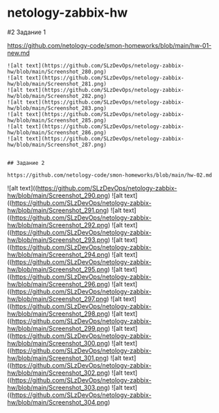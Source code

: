 # netology-zabbix-hw

#2 Задание 1

https://github.com/netology-code/smon-homeworks/blob/main/hw-01-new.md

```
![alt text](https://github.com/SLzDevOps/netology-zabbix-hw/blob/main/Screenshot_280.png)
![alt text](https://github.com/SLzDevOps/netology-zabbix-hw/blob/main/Screenshot_281.png)
![alt text](https://github.com/SLzDevOps/netology-zabbix-hw/blob/main/Screenshot_282.png)
![alt text](https://github.com/SLzDevOps/netology-zabbix-hw/blob/main/Screenshot_283.png)
![alt text](https://github.com/SLzDevOps/netology-zabbix-hw/blob/main/Screenshot_285.png)
![alt text](https://github.com/SLzDevOps/netology-zabbix-hw/blob/main/Screenshot_286.png)
![alt text](https://github.com/SLzDevOps/netology-zabbix-hw/blob/main/Screenshot_287.png)


## Задание 2

https://github.com/netology-code/smon-homeworks/blob/main/hw-02.md

```
![alt text]((https://github.com/SLzDevOps/netology-zabbix-hw/blob/main/Screenshot_290.png)
![alt text]((https://github.com/SLzDevOps/netology-zabbix-hw/blob/main/Screenshot_291.png)
![alt text]((https://github.com/SLzDevOps/netology-zabbix-hw/blob/main/Screenshot_292.png)
![alt text]((https://github.com/SLzDevOps/netology-zabbix-hw/blob/main/Screenshot_293.png)
![alt text]((https://github.com/SLzDevOps/netology-zabbix-hw/blob/main/Screenshot_294.png)
![alt text]((https://github.com/SLzDevOps/netology-zabbix-hw/blob/main/Screenshot_295.png)
![alt text]((https://github.com/SLzDevOps/netology-zabbix-hw/blob/main/Screenshot_296.png)
![alt text]((https://github.com/SLzDevOps/netology-zabbix-hw/blob/main/Screenshot_297.png)
![alt text]((https://github.com/SLzDevOps/netology-zabbix-hw/blob/main/Screenshot_298.png)
![alt text]((https://github.com/SLzDevOps/netology-zabbix-hw/blob/main/Screenshot_299.png)
![alt text]((https://github.com/SLzDevOps/netology-zabbix-hw/blob/main/Screenshot_300.png)
![alt text]((https://github.com/SLzDevOps/netology-zabbix-hw/blob/main/Screenshot_301.png)
![alt text]((https://github.com/SLzDevOps/netology-zabbix-hw/blob/main/Screenshot_302.png)
![alt text]((https://github.com/SLzDevOps/netology-zabbix-hw/blob/main/Screenshot_303.png)
![alt text]((https://github.com/SLzDevOps/netology-zabbix-hw/blob/main/Screenshot_304.png)





